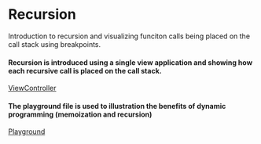 # Recursion

Introduction to recursion and visualizing funciton calls being placed on the call stack using breakpoints. 

#### Recursion is introduced using a single view application and showing how each recursive call is placed on the call stack. 
[ViewController]()

#### The playground file is used to illustration the benefits of dynamic programming (memoization and recursion) 
[Playground](https://github.com/alexpaul/Recursion/blob/master/Playground.playground/Contents.swift)
